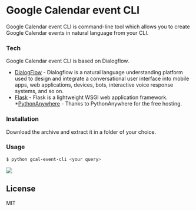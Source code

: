 # Google Calendar event CLI

Google Calendar event CLI is command-line tool which allows you to create Google Calendar events in natural language from your CLI.

### Tech

Google Calendar event CLI is based on Dialogflow.

* [DialogFlow](https://cloud.google.com/dialogflow) - Dialogflow is a natural language understanding platform used to design and integrate a conversational user interface into mobile apps, web applications, devices, bots, interactive voice response systems, and so on.
* [Flask](https://flask.palletsprojects.com/) - Flask is a lightweight WSGI web application framework.
*[PythonAnywhere](https://www.pythonanywhere.com/) - Thanks to PythonAnywhere for the free hosting.

### Installation

Download the archive and extract it in a folder of your choice.


### Usage

```sh
$ python gcal-event-cli <your query>
```

![](https://imgur.com/7NxieAw)

License
----

MIT
